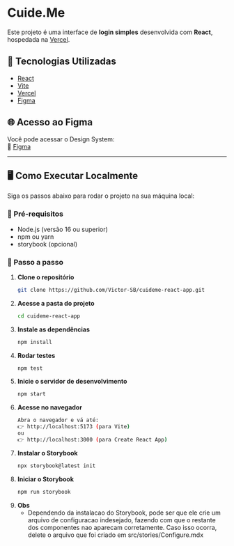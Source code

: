 # Cuide.Me
Este projeto é uma interface de **login simples** desenvolvida com **React**, hospedada na [Vercel](https://cuideme-react-app.vercel.app/).

## 🧪 Tecnologias Utilizadas

- [React](https://reactjs.org/)
- [Vite](https://vitejs.dev/)
- [Vercel](https://vercel.com/)
- [Figma](https://www.figma.com/design/DxWpBdgOfYNC2rOi6pcmtJ/Cuideme-Design-System?node-id=4-3&t=tUUrViI5BBBHITnW-1)

## 🌐 Acesso ao Figma

Você pode acessar o Design System:  
🔗 [Figma](https://www.figma.com/design/DxWpBdgOfYNC2rOi6pcmtJ/Cuideme-Design-System?node-id=4-3&t=tUUrViI5BBBHITnW-1)

---

## 🖥️ Como Executar Localmente

Siga os passos abaixo para rodar o projeto na sua máquina local:

### 🔧 Pré-requisitos

- Node.js (versão 16 ou superior)
- npm ou yarn
- storybook (opcional)

### 🚀 Passo a passo

1. **Clone o repositório**
   ```bash
   git clone https://github.com/Victor-SB/cuideme-react-app.git
2. **Acesse a pasta do projeto**
   ```bash
   cd cuideme-react-app
3.  **Instale as dependências**
    ```bash
    npm install
4. **Rodar testes**
    ```bash
   npm test    
5. **Inicie o servidor de desenvolvimento**
    ```bash
    npm start
6. **Acesse no navegador**
    ```bash
    Abra o navegador e vá até:
    👉 http://localhost:5173 (para Vite)
    ou
    👉 http://localhost:3000 (para Create React App)
7. **Instalar o Storybook**
    ```bash
    npx storybook@latest init
8. **Iniciar o Storybook**
    ```bash
   npm run storybook
9. **Obs**
   * Dependendo da instalacao do Storybook, pode ser que ele crie um arquivo de configuracao indesejado,
   fazendo com que o restante dos componentes nao aparecam corretamente. Caso isso ocorra,
   delete o arquivo que foi criado em src/stories/Configure.mdx